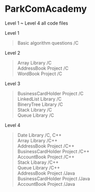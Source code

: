 # ParkComAcademy
Level 1 ~ Level 4 all code files  

Level 1  
>Basic algorithm questions /C  

Level 2  
>Array Library /C  
>AddressBook Project /C  
>WordBook Project /C  

Level 3  
>BusinessCardHolder Project /C  
>LinkedList Library /C  
>BineryTree Library /C  
>Stack Library /C  
>Queue Library /C  

Level 4  
>Date Library /C, C++  
>Array Library /C++  
>AddressBook Project /C++  
>BusinessCardHolder Project /C++  
>AccountBook Project /C++  
>Stack Libaray /C++  
>Queue Library /C++  
>AddressBook Project /Java  
>BusinessCardHolder Project /Java  
>AccountBook Project /Java  
